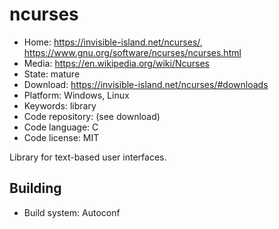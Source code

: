 # ncurses

- Home: https://invisible-island.net/ncurses/, https://www.gnu.org/software/ncurses/ncurses.html
- Media: https://en.wikipedia.org/wiki/Ncurses
- State: mature
- Download: https://invisible-island.net/ncurses/#downloads
- Platform: Windows, Linux
- Keywords: library
- Code repository: (see download)
- Code language: C
- Code license: MIT

Library for text-based user interfaces.

## Building

- Build system: Autoconf
